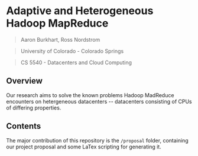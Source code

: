 # Adaptive and Heterogeneous Hadoop MapReduce
 > Aaron Burkhart, Ross Nordstrom
 
 > University of Colorado - Colorado Springs
 
 > CS 5540 - Datacenters and Cloud Computing

## Overview

Our research aims to solve the known problems Hadoop MadReduce encounters on hetergeneous datacenters -- datacenters consisting of CPUs of differing properties.

## Contents

The major contribution of this repository is the `/proposal` folder, containing our project proposal and some LaTex scripting for generating it.
